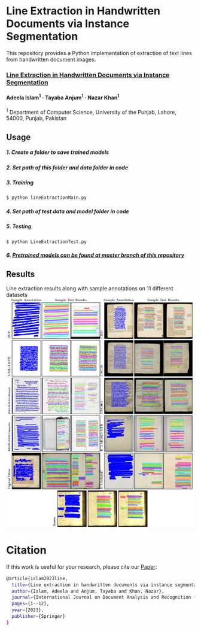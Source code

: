 # Line Extraction in Handwritten Documents via Instance Segmentation
This repository provides a Python implementation of extraction of text lines from handwritten document images.

### [Line Extraction in Handwritten Documents via Instance Segmentation](https://doi.org/10.1007/s10032-023-00438-7)
#### Adeela Islam<sup>1</sup> · Tayaba Anjum<sup>1</sup> · Nazar Khan<sup>1</sup>



<sup>1</sup> Department of Computer Science, University of the Punjab, Lahore, 54000, Punjab,
Pakistan <br>

## Usage
 
##### 1. Create a folder to save trained models
##### 2. Set path of this folder and data folder in code
##### 3. Training

```bash
$ python lineExtractionMain.py
```
##### 4. Set path of test data and model folder in code
##### 5. Testing

```bash
$ python LineExtractionTest.py
```

##### 6. [Pretrained models can be found at master branch of this repository](https://github.com/AdeelaIslam/HLExt-via-IS/tree/master)

## Results
Line extraction results along with sample annotations on 11 different datasets
![Figure 1](https://github.com/AdeelaIslam/HLExt-via-IS/blob/main/images/fig1.PNG)


# Citation
If this work is useful for your research, please cite our [Paper](https://doi.org/10.1007/s10032-023-00438-7):
```bash
@article{islam2023line,
  title={Line extraction in handwritten documents via instance segmentation},
  author={Islam, Adeela and Anjum, Tayaba and Khan, Nazar},
  journal={International Journal on Document Analysis and Recognition (IJDAR)},
  pages={1--12},
  year={2023},
  publisher={Springer}
}
```
